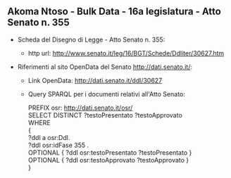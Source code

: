## Akoma Ntoso - Bulk Data - 16a legislatura - Atto Senato n. 355 ##

* Scheda del Disegno di Legge - Atto Senato n. 355:
	* http url: http://www.senato.it/leg/16/BGT/Schede/Ddliter/30627.htm

* Riferimenti al sito OpenData del Senato http://dati.senato.it/:
	* Link OpenData: http://dati.senato.it/ddl/30627
	* Query SPARQL per i documenti relativi all'Atto Senato:

        PREFIX osr: <http://dati.senato.it/osr/>  
		SELECT DISTINCT ?testoPresentato ?testoApprovato  
		WHERE  
		{  
		    ?ddl a osr:Ddl.  
		    ?ddl osr:idFase 355 .  
		    OPTIONAL { ?ddl osr:testoPresentato ?testoPresentato }  
		    OPTIONAL { ?ddl osr:testoApprovato ?testoApprovato }  
		}
		